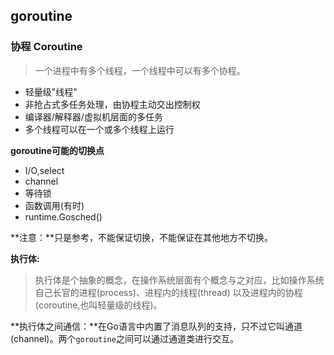 ## goroutine

### 协程 Coroutine
> 一个进程中有多个线程，一个线程中可以有多个协程。

- 轻量级"线程"
- 非抢占式多任务处理，由协程主动交出控制权
- 编译器/解释器/虚拟机层面的多任务
- 多个线程可以在一个或多个线程上运行

**goroutine可能的切换点**
- I/O,select
- channel
- 等待锁
- 函数调用(有时)
- runtime.Gosched()

**注意：**只是参考，不能保证切换，不能保证在其他地方不切换。

**执行体:**  
> 执行体是个抽象的概念，在操作系统层面有个概念与之对应，比如操作系统自己长官的进程(process)、进程内的线程(thread)
以及进程内的协程(coroutine,也叫轻量级的线程)。

**执行体之间通信：**在Go语言中内置了消息队列的支持，只不过它叫通道(channel)。两个`goroutine`之间可以通过通道类进行交互。

